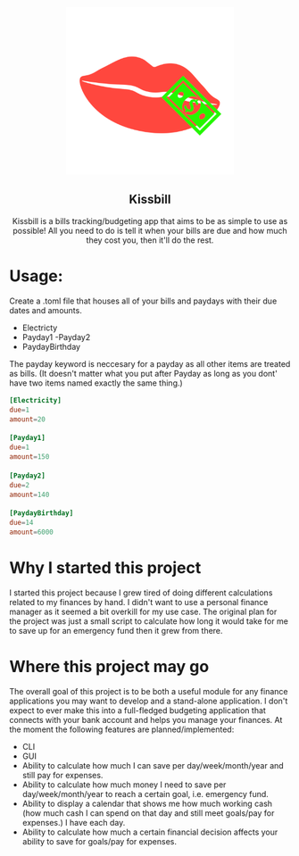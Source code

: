 <p align='center'>
  <img src=https://github.com/Unicornssss7428/kissbill/blob/main/images/kiss_bill.png title='Kissbill Logo' width='300' height='300'>
</p>
<h2 align='center'>Kissbill</h2>
<p align='center'>Kissbill is a bills tracking/budgeting app that aims to be as simple to use as possible! All you need to do is tell it when your bills are due and how much they cost you, then it'll do the rest.</p>


# Usage:

Create a .toml file that houses all of your bills and paydays with their due dates and amounts.
- Electricty
- Payday1
 -Payday2
- PaydayBirthday

The payday keyword is neccesary for a payday as  all other items are treated as bills.
(It doesn't matter what you put after Payday as long as you dont' have two items named exactly the same thing.)

```toml
[Electricity]
due=1
amount=20

[Payday1]
due=1
amount=150

[Payday2]
due=2
amount=140

[PaydayBirthday]
due=14
amount=6000
```


# Why I started this project
I started this project because I grew tired of doing different calculations related to my finances by hand. I didn't want to use a personal finance manager as it seemed a bit overkill for my use case. The original plan for the project was just a small script to calculate
how long it would take for me to save up for an emergency fund then it grew from there.

# Where this project may go
The overall goal of this project is to be both a useful module for any finance applications you may want to develop and a stand-alone application. 
I don't expect to ever make this into a full-fledged budgeting application that connects with your bank account and helps you manage your finances. At the moment the following features are planned/implemented:

- CLI
- GUI
- Ability to calculate how much I can save per day/week/month/year and still pay for expenses.
- Ability to calculate how much money I need to save per day/week/month/year to reach a certain goal, i.e. emergency fund.
- Ability to display a calendar that shows me how much working cash (how much cash I can spend on that day and still meet goals/pay for expenses.) I have each day.
- Ability to calculate how much a certain financial decision affects your ability to save for goals/pay for expenses.

